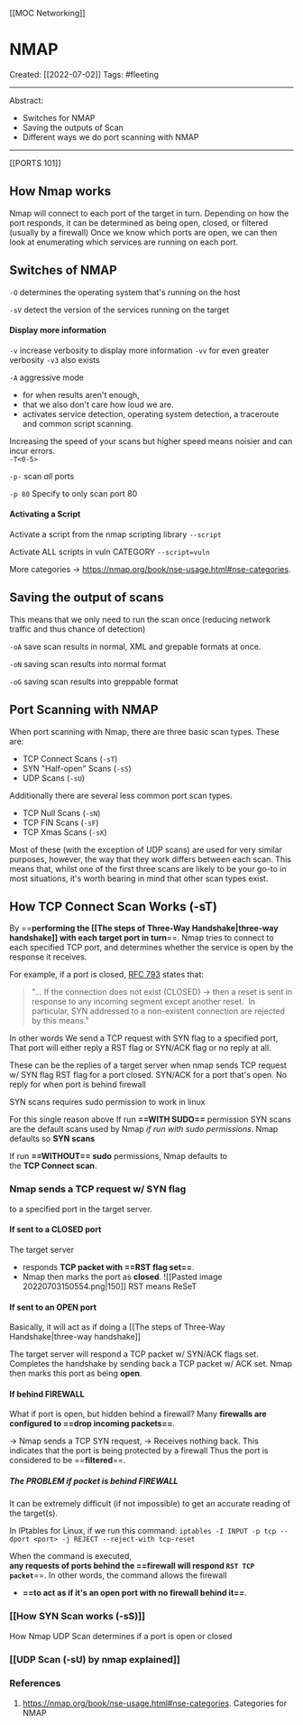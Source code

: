 [[MOC Networking]]

# NMAP
Created:  [[2022-07-02]]
Tags: #fleeting 

---
Abstract:
- Switches for NMAP
- Saving the outputs of Scan
- Different ways we do port scanning with NMAP

---
[[PORTS 101]]

## How Nmap works
Nmap will connect to each port of the target in turn. Depending on how the port responds, it can be determined as being open, closed, or filtered (usually by a firewall)
Once we know which ports are open, we can then look at enumerating which services are running on each port.


## Switches of NMAP
`-O` determines the operating system that's running on the host

`-sV` detect the version of the services running on the target

#### Display more information
`-v` increase verbosity to display more information
`-vv` for even greater verbosity
`-v3` also exists

`-A` aggressive mode 
- for when results aren't enough, 
- that we also don't care how loud we are.  
- activates service detection, operating system detection, a traceroute and common script scanning.


Increasing the speed of your scans 
but higher speed means noisier and can incur errors.  
`-T<0-5>`


`-p-` scan _all_ ports

`-p 80` Specify to only scan port 80

#### Activating a Script
Activate a script from the nmap scripting library
`--script`

Activate ALL scripts in vuln CATEGORY
`--script=vuln`

More categories -> https://nmap.org/book/nse-usage.html#nse-categories. 


## Saving the output of scans
This means that we only need to run the scan once (reducing network traffic and thus chance of detection)

`-oA` save scan results in normal, XML and grepable formats at once.

`-oN` saving scan results into normal format

`-oG` saving scan results into greppable format


## Port Scanning with NMAP
When port scanning with Nmap, there are three basic scan types. These are:
-   TCP Connect Scans (`-sT`)
-   SYN "Half-open" Scans (`-sS`)
-   UDP Scans (`-sU`)


Additionally there are several less common port scan types.
-   TCP Null Scans (`-sN`)
-   TCP FIN Scans (`-sF`)
-   TCP Xmas Scans (`-sX`)

Most of these (with the exception of UDP scans) are used for very similar purposes, however, the way that they work differs between each scan. This means that, whilst one of the first three scans are likely to be your go-to in most situations, it's worth bearing in mind that other scan types exist.


## How TCP Connect Scan Works (-sT)
By ==**performing the [[The steps of Three-Way Handshake|three-way handshake]] with each target port in turn**==.
Nmap tries to connect to each specified TCP port, and determines whether the service is open by the response it receives.

For example, if a port is closed, [RFC 793](https://tools.ietf.org/html/rfc793) states that:
>"... If the connection does not exist (CLOSED)  -> then a reset is sent in response to any incoming segment except another reset.  
>In particular, SYN addressed to a non-existent connection are rejected by this means."

In other words
We send a TCP request with SYN flag to a specified port, 
That port will either reply a RST flag or SYN/ACK flag or no reply at all. 

These can be the replies of a target server when nmap sends TCP request w/ SYN flag
RST flag for a port closed. 
SYN/ACK for a port that's open. 
No reply for when port is behind firewall


SYN scans requires sudo permission to work in linux

For this single reason above
If run **==WITH SUDO==** permission
SYN scans are the default scans used by Nmap _if run with sudo permissions_. 
Nmap defaults so **SYN scans**

If run **==WITHOUT== sudo** permissions, 
Nmap defaults to the **TCP Connect scan**.



### Nmap sends a TCP request w/ SYN flag 
to a specified port in the target server.

#### If sent to a CLOSED port 
The target server 
- responds **TCP packet with ==RST flag set==**. 
- Nmap then marks the port as **closed**.
![[Pasted image 20220703150554.png|150]]
RST means ReSeT

#### If sent to an OPEN port
Basically, it will act as if doing a [[The steps of Three-Way Handshake|three-way handshake]]

The target server will respond a TCP packet w/ SYN/ACK flags set. 
Completes the handshake by sending back a TCP packet w/ ACK set.
Nmap then marks this port as being **open**. 


#### If behind FIREWALL
What if port is open, but hidden behind a firewall?
Many **firewalls are configured to ==drop incoming packets==**. 

-> Nmap sends a TCP SYN request, 
-> Receives nothing back. 
This indicates that the port is being protected by a firewall
Thus the port is considered to be ==**filtered**==.

##### The PROBLEM if pocket is behind FIREWALL
It can be extremely difficult (if not impossible) to get an accurate reading of the target(s).


In IPtables for Linux, if we run this command: 
`iptables -I INPUT -p tcp --dport <port> -j REJECT --reject-with tcp-reset`

When the command is executed,  
**any requests of ports behind the ==firewall will respond `RST TCP packet`**==. 
In other words, the command allows the firewall 
- **==to act as if it's an open port with no firewall behind it==**.
 



### [[How SYN Scan works (-sS)]]





How Nmap UDP Scan determines if a port is open or closed
### [[UDP Scan (-sU) by nmap explained]]








### References
1. https://nmap.org/book/nse-usage.html#nse-categories. Categories for NMAP